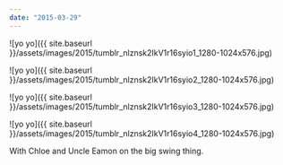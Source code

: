 ```yaml
---
date: "2015-03-29"
---
```


![yo yo]({{ site.baseurl }}/assets/images/2015/tumblr_nlznsk2IkV1r16syio1_1280-1024x576.jpg)

![yo yo]({{ site.baseurl }}/assets/images/2015/tumblr_nlznsk2IkV1r16syio2_1280-1024x576.jpg)

![yo yo]({{ site.baseurl }}/assets/images/2015/tumblr_nlznsk2IkV1r16syio3_1280-1024x576.jpg)

![yo yo]({{ site.baseurl }}/assets/images/2015/tumblr_nlznsk2IkV1r16syio4_1280-1024x576.jpg)

With Chloe and Uncle Eamon on the big swing thing.
